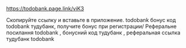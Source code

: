 
https://todobank.page.link/viK3 

Скопируйте ссылку и вставьте в приложение.  todobank бонус код  todobank тудубанк, получите бонус при регистрации/ Реферальне посилання todobank , бонусний код тудубанк , реферальная ссылка тудубанк todobank
